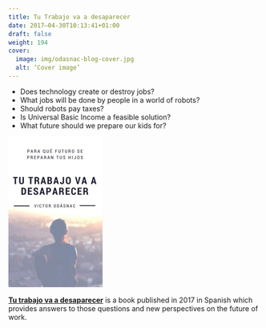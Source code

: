 ```yaml
---
title: Tu Trabajo va a desaparecer
date: 2017–04-30T10:13:41+01:00
draft: false
weight: 194
cover:
  image: img/odasnac-blog-cover.jpg
  alt: ‘Cover image’
---
```


- Does technology create or destroy jobs?
- What jobs will be done by people in a world of robots?
- Should robots pay taxes?
- Is Universal Basic Income a feasible solution?
- What future should we prepare our kids for?

![Cover](/img/ttvd-cover-188x300.jpg)

[**Tu trabajo va a desaparecer**](https://www.amazon.es/dp/B072L6FP5H/) is a book published in 2017 in Spanish which provides answers to those questions and new perspectives on the future of work.

